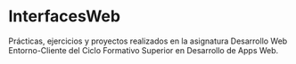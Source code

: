 # InterfacesWeb
Prácticas, ejercicios y proyectos realizados en la asignatura Desarrollo Web Entorno-Cliente del Ciclo Formativo Superior en Desarrollo de Apps Web.
